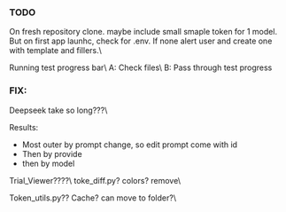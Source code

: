 ### TODO

On fresh repository clone. maybe include small smaple token for 1 model. But on first app launhc, check for .env. If none alert user and create one with template and fillers.\\

Running test progress bar\\
A: Check files\\
B: Pass through test progress


### FIX:
Deepseek take so long???\\

Results:
- Most outer by prompt change, so edit prompt come with id
- Then by provide
- then by model


Trial_Viewer????\\
toke_diff.py? colors? remove\\

Token_utils.py?? Cache? can move to folder?\\

